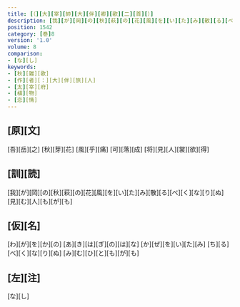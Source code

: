 ```yaml
---
title: [（][大][宰][帥][大][伴][卿][歌][二][首][）]
description: [我][が][岡][の][秋][萩][の][花][風][を][い][た][み][散][る][べ][く][な][り][ぬ][見][む][人][も][が][も]
position: 1542
category: [巻]8
version: '1.0'
volume: 8
comparison:
- [な][し]
keywords:
- [秋][雑][歌]
- [作][者][：][大][伴][旅][人]
- [太][宰][府]
- [植][物]
- [恋][情]
---
```


## [原][文]

[吾][岳][之] [秋][芽][花] [風][乎][痛] [可][落][成] [将][見][人][裳][欲][得]

## [訓][読]

[我][が][岡][の][秋][萩][の][花][風][を][い][た][み][散][る][べ][く][な][り][ぬ][見][む][人][も][が][も]

## [仮][名]

[わ][が][を][か][の] [あ][き][は][ぎ][の][は][な] [か][ぜ][を][い][た][み] [ち][る][べ][く][な][り][ぬ] [み][む][ひ][と][も][が][も]

## [左][注]

[な][し]
